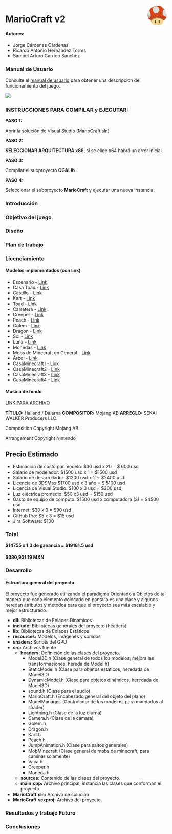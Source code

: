 <p>
  <img src="img/icono.png" align="right"  width="60" height="60" />
</p>


# MarioCraft v2
#### Autores:
- Jorge Cárdenas Cárdenas
- Ricardo Antonio Hernández Torres
- Samuel Arturo Garrido Sánchez

### Manual de Usuario

Consulte el [manual de usuario](ManualUsuario.md) para obtener una descripcion del funcionamiento del juego.

![](img/ImagenPrincipal.png)

### INSTRUCCIONES PARA COMPILAR y EJECUTAR:

**PASO 1:**

Abrir la solución de Visual Studio (MarioCraft.sln)

**PASO 2:**

**SELECCIONAR ARQUITECTURA x86**, si se elige x64 habrá un error inicial.

**PASO 3:**

Compilar el subproyecto **CGALib**.

**PASO 4:**

Seleccionar el subproyecto **MarioCraft** y ejecutar una nueva instancia.


### Introducción

### Objetivo del juego

### Diseño

### Plan de trabajo

### Licenciamiento

#### Modelos implementados (con link)

- Escenario - [Link](https://skfb.ly/6VFZK)
- Casa Toad  - [Link](https://3dwarehouse.sketchup.com/model/5909ca01-6452-4743-a96a-2da59de4d93f/Mario-Toad-House)
- Castillo  - [Link](https://skfb.ly/BKKG)
- Kart  - [Link](https://skfb.ly/6Rn7G)
- Toad - [Link](https://www.models-resource.com/3ds/supermario3dland/model/12811/)
- Carretera  - [Link](https://www.models-resource.com/wii/mariokartwii/model/32084/)
- Creeper  - [Link](https://skfb.ly/6RnEO)
- Peach  - [Link](https://skfb.ly/o6DrV)
- Golem  - [Link](https://skfb.ly/6RCVI)
- Dragon  - [Link](https://skfb.ly/6Roty)
- Sol  - [Link](https://free3d.com/es/modelo-3d/sun-v2--446713.html)
- Luna  - [Link](https://free3d.com/es/modelo-3d/moon-photorealistic-2k-853071.html)
- Monedas  - [Link](https://skfb.ly/6YUOC)
- Mobs de Minecraft en General  - [Link](https://sketchfab.com/vinceyanez)
- Árbol  - [Link](https://free3d.com/es/modelo-3d/minecraft-simple-tree-4959.html)
- CasaMinecraft1  - [Link](https://3dwarehouse.sketchup.com/model/4f179c1a5075703749568b6dc5d39ae5/Minecraft-Village-House?hl=en)
- CasaMinecraft2  - [Link](https://3dwarehouse.sketchup.com/model/4f179c1a5075703749568b6dc5d39ae5/Minecraft-Village-House?hl=en)
- CasaMinecraft3  - [Link](https://skfb.ly/6vpUF)
- CasaMinecraft4  - [Link](https://sketchfab.com/3d-models/minecraft-simple-house-0ae7f28a376d4758abf9f9de30b989c1)

#### Música de fondo

[LINK PARA ARCHIVO](https://vgmsite.com/soundtracks/super-smash-bros.-ultimate-vol.-37-minecraft/aeblqycxwm/01.%20Halland%20~%20Dalarna%20%28Minecraft%20Dungeons%29.mp3)

**TÍTULO:**  Halland / Dalarna
**COMPOSITOR:** Mojang AB
**ARREGLO:** SEKAI WALKER
Producers LLC.

Composition Copyright Mojang AB

Arrangement Copyright Nintendo


<audio src="https://vgmsite.com/soundtracks/super-smash-bros.-ultimate-vol.-37-minecraft/aeblqycxwm/01.%20Halland%20~%20Dalarna%20%28Minecraft%20Dungeons%29.mp3">
  Your browser does not support the <code>audio</code> element.
</audio>

## Precio Estimado

- Estimación de costo por modelo: $30 usd x 20 = $ 600 usd
- Salario de modelador: $1500 usd x 1 = $1500 usd 
- Salario de desarrollador: $1200 usd x 2 = $2400 usd
- Licencia de 3DSMax:$1700 usd x 3 año = $ 5100 usd
- Licencia de Visual Studio: $100 x 3 usd = $300 usd
- Luz eléctrica promedio: $50 x3 usd = $150 usd
- Gasto de equipo de cómputo: $1500 usd x computadora (3) = $4500 usd
- Internet: $30 x 3 = $90 usd
- GitHub Pro: $5 x 3 = $15 usd
- Jira Software: $100

### Total
**$14755 x 1.3 de ganancia  = $19181.5 usd**

#### $380,931.19 MXN

### Desarrollo

#### Estructura general del proyecto
El proyecto fue generado utilizando el paradigma Orientado a Objetos de tal manera que cada elemento colocado en pantalla es una clase y algunos heredan atributos y métodos para que el proyecto sea más escalable y mejor estructurado.

- **dll:** Bibliotecas de Enlaces Dinámicos
- **include:** Bibliotecas generales del proyecto (headers)
- **lib:** Bibliotecas de Enlaces Estáticos
- **resources:** Modelos, imágenes y sonidos.
- **shaders:** Scripts del GPU
- **src:** Archivos fuente
  - **headers:** Definición de las clases del proyecto.
    - Model3D.h  (Clase general de todos los modelos, mejora las transformaciones, hereda de Model.h)
    - StaticModel.h (Clase para objetos estáticos, heredada de Model3D)
    - DynamicModel.h (Clase para objetos dinámicos, heredada de Model3D)
    - sound.h (Clase para el audio)
    - MarioCraft.h (Encabezado general del objeto del plano)
    - ModelManager. (Controlador de los modelos, para mandarlos al shader)
    - Lightning.h (Clase de la luz diurna)
    - Camera.h (Clase de la cámara)
    - Golem.h
    - Dragon.h
    - Kart.h
    - Peach.h
    - JumpAnimation.h (Clase para saltos generales)
    - MobMinecraft (Clase general de mobs de minecraft, para caminar solamente)
    - Vaca.h
    - Creeper.h
    - Moneda.h
  - **sources:** Contenido de las clases del proyecto.
  - **main.cpp:** Archivo principal, instancia las clases que conforman el proyecto. 
- **MarioCraft.sln:** Archivo de solución
- **MarioCraft.vcxproj:** Archivo del proyecto.

### Resultados y trabajo Futuro

### Conclusiones